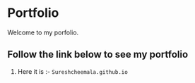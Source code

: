 
# Portfolio

Welcome to my porfolio.

## Follow the link below to see my portfolio

1. Here it is :- `Sureshcheemala.github.io`

